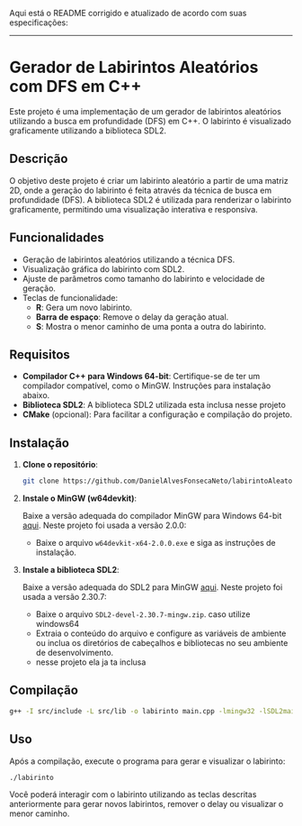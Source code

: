 Aqui está o README corrigido e atualizado de acordo com suas especificações:

---

# Gerador de Labirintos Aleatórios com DFS em C++

Este projeto é uma implementação de um gerador de labirintos aleatórios utilizando a busca em profundidade (DFS) em C++. O labirinto é visualizado graficamente utilizando a biblioteca SDL2.

## Descrição

O objetivo deste projeto é criar um labirinto aleatório a partir de uma matriz 2D, onde a geração do labirinto é feita através da técnica de busca em profundidade (DFS). A biblioteca SDL2 é utilizada para renderizar o labirinto graficamente, permitindo uma visualização interativa e responsiva.

## Funcionalidades

- Geração de labirintos aleatórios utilizando a técnica DFS.
- Visualização gráfica do labirinto com SDL2.
- Ajuste de parâmetros como tamanho do labirinto e velocidade de geração.
- Teclas de funcionalidade:
  - **R**: Gera um novo labirinto.
  - **Barra de espaço**: Remove o delay da geração atual.
  - **S**: Mostra o menor caminho de uma ponta a outra do labirinto.

## Requisitos

- **Compilador C++ para Windows 64-bit**: Certifique-se de ter um compilador compatível, como o MinGW. Instruções para instalação abaixo.
- **Biblioteca SDL2**: A biblioteca SDL2 utilizada esta inclusa nesse projeto
- **CMake** (opcional): Para facilitar a configuração e compilação do projeto.

## Instalação

1. **Clone o repositório**:

   ```bash
   git clone https://github.com/DanielAlvesFonsecaNeto/labirintoAleatorio
   ```

2. **Instale o MinGW (w64devkit)**:

   Baixe a versão adequada do compilador MinGW para Windows 64-bit [aqui](https://github.com/skeeto/w64devkit/releases). Neste projeto foi usada a versão 2.0.0:

   - Baixe o arquivo `w64devkit-x64-2.0.0.exe` e siga as instruções de instalação.

3. **Instale a biblioteca SDL2**:

   Baixe a versão adequada do SDL2 para MinGW [aqui](https://github.com/libsdl-org/SDL/releases). Neste projeto foi usada a versão 2.30.7:

   - Baixe o arquivo `SDL2-devel-2.30.7-mingw.zip`. caso utilize windows64
   - Extraia o conteúdo do arquivo e configure as variáveis de ambiente ou inclua os diretórios de cabeçalhos e bibliotecas no seu ambiente de desenvolvimento.
   - nesse projeto ela ja ta inclusa 

## Compilação


```bash
g++ -I src/include -L src/lib -o labirinto main.cpp -lmingw32 -lSDL2main -lSDL2
```



## Uso

Após a compilação, execute o programa para gerar e visualizar o labirinto:

```bash
./labirinto
```

Você poderá interagir com o labirinto utilizando as teclas descritas anteriormente para gerar novos labirintos, remover o delay ou visualizar o menor caminho.
